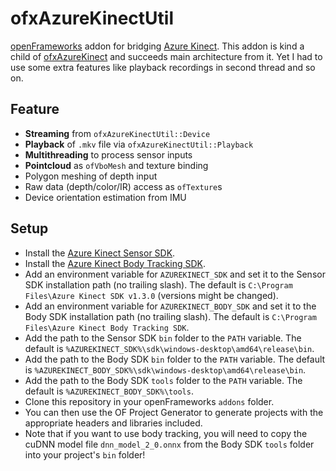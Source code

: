# ofxAzureKinectUtil

[openFrameworks](https://openframeworks.cc/) addon for bridging [Azure Kinect](https://azure.microsoft.com/en-us/services/kinect-dk/). This addon is kind a child of [ofxAzureKinect](https://github.com/prisonerjohn/ofxAzureKinect) and succeeds main architecture from it. Yet I had to use some extra features like playback recordings in second thread and so on.

## Feature
* **Streaming** from `ofxAzureKinectUtil::Device`
* **Playback** of `.mkv` file via `ofxAzureKinectUtil::Playback`
* **Multithreading** to process sensor inputs
* **Pointcloud** as `ofVboMesh` and texture binding
* Polygon meshing of depth input
* Raw data (depth/color/IR) access as `ofTexture`s
* Device orientation estimation from IMU

## Setup
* Install the [Azure Kinect Sensor SDK](https://docs.microsoft.com/en-us/azure/Kinect-dk/sensor-sdk-download).
* Install the [Azure Kinect Body Tracking SDK](https://docs.microsoft.com/en-us/azure/Kinect-dk/body-sdk-download).
* Add an environment variable for `AZUREKINECT_SDK` and set it to the Sensor SDK installation path (no trailing slash). The default is `C:\Program Files\Azure Kinect SDK v1.3.0` (versions might be changed).
* Add an environment variable for `AZUREKINECT_BODY_SDK` and set it to the Body SDK installation path (no trailing slash). The default is `C:\Program Files\Azure Kinect Body Tracking SDK`.
* Add the path to the Sensor SDK `bin` folder to the `PATH` variable. The default is `%AZUREKINECT_SDK%\sdk\windows-desktop\amd64\release\bin`.
* Add the path to the Body SDK `bin` folder to the `PATH` variable. The default is `%AZUREKINECT_BODY_SDK%\sdk\windows-desktop\amd64\release\bin`.
* Add the path to the Body SDK `tools` folder to the `PATH` variable. The default is `%AZUREKINECT_BODY_SDK%\tools`.
* Clone this repository in your openFrameworks `addons` folder.
* You can then use the OF Project Generator to generate projects with the appropriate headers and libraries included.
* Note that if you want to use body tracking, you will need to copy the cuDNN model file `dnn_model_2_0.onnx` from the Body SDK `tools` folder into your project's `bin` folder!
